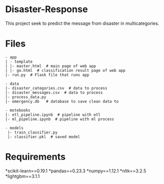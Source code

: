 # Disaster-Response

This project seek to predict the message from disaster in multicategories.

# Files
```
- app
| - template
| |- master.html  # main page of web app
| |- go.html  # classification result page of web app
|- run.py  # Flask file that runs app

- data
|- disaster_categories.csv  # data to process 
|- disaster_messages.csv  # data to process
|- process_data.py
|- emergency.db   # database to save clean data to

- motebooks
|- etl_pipeline.ipynb  # pipeline with etl  
|- ml_pipeline.ipynb  # pipeline with ml process

- models
 |- train_classifier.py
 |- classifier.pkl  # saved model
 ```
# Requirements
*scikit-learn==0.19.1
*pandas==0.23.3
*numpy==1.12.1
*nltk==3.2.5
*lightgbm==3.1.1
